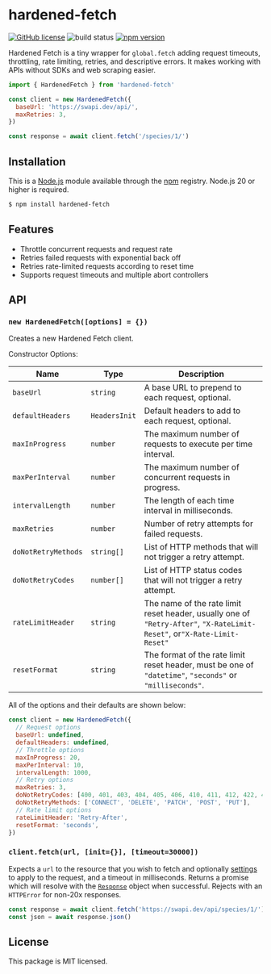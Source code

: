# hardened-fetch

[![GitHub license](https://img.shields.io/badge/license-MIT-blue.svg)](https://github.com/i-like-robots/hardened-fetch/blob/main/LICENSE) ![build status](https://github.com/i-like-robots/hardened-fetch/actions/workflows/test.yml/badge.svg?branch=main) [![npm version](https://img.shields.io/npm/v/hardened-fetch.svg?style=flat)](https://www.npmjs.com/package/hardened-fetch)

Hardened Fetch is a tiny wrapper for `global.fetch` adding request timeouts, throttling, rate limiting, retries, and descriptive errors. It makes working with APIs without SDKs and web scraping easier.

```js
import { HardenedFetch } from 'hardened-fetch'

const client = new HardenedFetch({
  baseUrl: 'https://swapi.dev/api/',
  maxRetries: 3,
})

const response = await client.fetch('/species/1/')
```

## Installation

This is a [Node.js] module available through the [npm] registry. Node.js 20 or higher is required.

```sh
$ npm install hardened-fetch
```

[Node.js]: https://nodejs.org/en/
[npm]: https://www.npmjs.com/
[npm install]: https://docs.npmjs.com/getting-started/installing-npm-packages-locally

## Features

- Throttle concurrent requests and request rate
- Retries failed requests with exponential back off
- Retries rate-limited requests according to reset time
- Supports request timeouts and multiple abort controllers

## API

### `new HardenedFetch([options] = {})`

Creates a new Hardened Fetch client.

Constructor Options:

| Name                | Type          | Description                                                                                                              |
| ------------------- | ------------- | ------------------------------------------------------------------------------------------------------------------------ |
| `baseUrl`           | `string`      | A base URL to prepend to each request, optional.                                                                         |
| `defaultHeaders`    | `HeadersInit` | Default headers to add to each request, optional.                                                                        |
| `maxInProgress`     | `number`      | The maximum number of requests to execute per time interval.                                                             |
| `maxPerInterval`    | `number`      | The maximum number of concurrent requests in progress.                                                                   |
| `intervalLength`    | `number`      | The length of each time interval in milliseconds.                                                                        |
| `maxRetries`        | `number`      | Number of retry attempts for failed requests.                                                                            |
| `doNotRetryMethods` | `string[]`    | List of HTTP methods that will not trigger a retry attempt.                                                              |
| `doNotRetryCodes`   | `number[]`    | List of HTTP status codes that will not trigger a retry attempt.                                                         |
| `rateLimitHeader`   | `string`      | The name of the rate limit reset header, usually one of `"Retry-After"`, `"X-RateLimit-Reset"`, or`"X-Rate-Limit-Reset"` |
| `resetFormat`       | `string`      | The format of the rate limit reset header, must be one of `"datetime"`, `"seconds"` or `"milliseconds"`.                 |

All of the options and their defaults are shown below:

```js
const client = new HardenedFetch({
  // Request options
  baseUrl: undefined,
  defaultHeaders: undefined,
  // Throttle options
  maxInProgress: 20,
  maxPerInterval: 10,
  intervalLength: 1000,
  // Retry options
  maxRetries: 3,
  doNotRetryCodes: [400, 401, 403, 404, 405, 406, 410, 411, 412, 422, 451, 501],
  doNotRetryMethods: ['CONNECT', 'DELETE', 'PATCH', 'POST', 'PUT'],
  // Rate limit options
  rateLimitHeader: 'Retry-After',
  resetFormat: 'seconds',
})
```

### `client.fetch(url, [init={}], [timeout=30000])`

Expects a `url` to the resource that you wish to fetch and optionally [settings](https://developer.mozilla.org/en-US/docs/Web/API/fetch#options) to apply to the request, and a timeout in milliseconds. Returns a promise which will resolve with the [`Response`](https://developer.mozilla.org/en-US/docs/Web/API/Response) object when successful. Rejects with an `HTTPError` for non-20x responses.

```js
const response = await client.fetch('https://swapi.dev/api/species/1/')
const json = await response.json()
```

## License

This package is MIT licensed.
